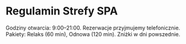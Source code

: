 
# Regulamin Strefy SPA
Godziny otwarcia: 9:00–21:00. Rezerwacje przyjmujemy telefonicznie.
Pakiety: Relaks (60 min), Odnowa (120 min). Zniżki w dni powszednie.
